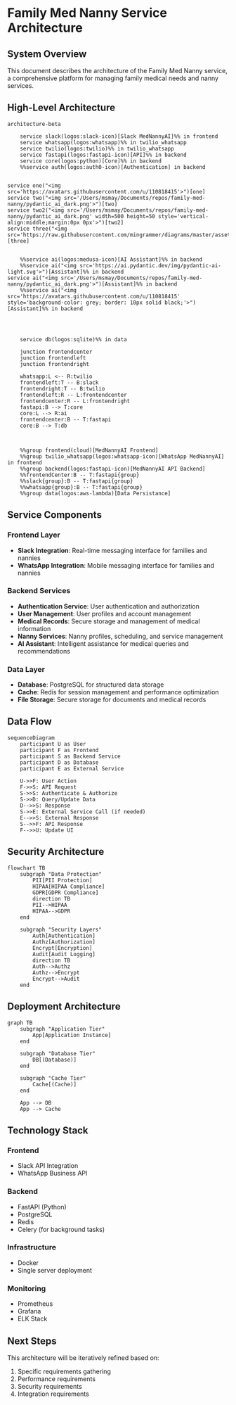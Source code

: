 # Family Med Nanny Service Architecture

## System Overview

This document describes the architecture of the Family Med Nanny service, a comprehensive platform for managing family medical needs and nanny services.


## High-Level Architecture

```mermaid
architecture-beta

    service slack(logos:slack-icon)[Slack MedNannyAI]%% in frontend
    service whatsapp(logos:whatsapp)%% in twilio_whatsapp
    service twilio(logos:twilio)%% in twilio_whatsapp
    service fastapi(logos:fastapi-icon)[API]%% in backend
    service core(logos:python)[Core]%% in backend
    %%service auth(logos:auth0-icon)[Authentication] in backend


service one("<img src='https://avatars.githubusercontent.com/u/110818415'>")[one]
service two("<img src='/Users/msmay/Documents/repos/family-med-nanny/pydantic_ai_dark.png'>")[two]
service two2("<img src='/Users/msmay/Documents/repos/family-med-nanny/pydantic_ai_dark.png' width=500 height=50 style='vertical-align:middle;margin:0px 0px'>")[two2]
service three("<img src='https://raw.githubusercontent.com/mingrammer/diagrams/master/assets/img/diagrams.png'>")[three]


    %%service ai(logos:medusa-icon)[AI Assistant]%% in backend
    %%service ai("<img src='https://ai.pydantic.dev/img/pydantic-ai-light.svg'>")[Assistant]%% in backend
service ai("<img src='/Users/msmay/Documents/repos/family-med-nanny/pydantic_ai_dark.png'>")[Assistant]%% in backend
    %%service ai("<img src='https://avatars.githubusercontent.com/u/110818415' style='background-color: grey; border: 10px solid black;'>")[Assistant]%% in backend




    service db(logos:sqlite)%% in data

    junction frontendcenter
    junction frontendleft
    junction frontendright

    whatsapp:L <-- R:twilio
    frontendleft:T -- B:slack
    frontendright:T -- B:twilio
    frontendleft:R -- L:frontendcenter
    frontendcenter:R -- L:frontendright
    fastapi:B --> T:core
    core:L --> R:ai
    frontendcenter:B -- T:fastapi
    core:B --> T:db



    %%group frontend(cloud)[MedNannyAI Frontend]
    %%group twilio_whatsapp(logos:whatsapp-icon)[WhatsApp MedNannyAI] in frontend
    %%group backend(logos:fastapi-icon)[MedNannyAI API Backend]
    %%frontendCenter:B -- T:fastapi{group}
    %%slack{group}:B -- T:fastapi{group}
    %%whatsapp{group}:B -- T:fastapi{group}
    %%group data(logos:aws-lambda)[Data Persistance]
```


## Service Components

### Frontend Layer
- **Slack Integration**: Real-time messaging interface for families and nannies
- **WhatsApp Integration**: Mobile messaging interface for families and nannies

### Backend Services
- **Authentication Service**: User authentication and authorization
- **User Management**: User profiles and account management
- **Medical Records**: Secure storage and management of medical information
- **Nanny Services**: Nanny profiles, scheduling, and service management
- **AI Assistant**: Intelligent assistance for medical queries and recommendations

### Data Layer
- **Database**: PostgreSQL for structured data storage
- **Cache**: Redis for session management and performance optimization
- **File Storage**: Secure storage for documents and medical records


## Data Flow

```mermaid
sequenceDiagram
    participant U as User
    participant F as Frontend
    participant S as Backend Service
    participant D as Database
    participant E as External Service

    U->>F: User Action
    F->>S: API Request
    S->>S: Authenticate & Authorize
    S->>D: Query/Update Data
    D-->>S: Response
    S->>E: External Service Call (if needed)
    E-->>S: External Response
    S-->>F: API Response
    F-->>U: Update UI
```

## Security Architecture

```mermaid
flowchart TB
    subgraph "Data Protection"
        PII[PII Protection]
        HIPAA[HIPAA Compliance]
        GDPR[GDPR Compliance]
        direction TB
        PII-->HIPAA
        HIPAA-->GDPR
    end

    subgraph "Security Layers"
        Auth[Authentication]
        Authz[Authorization]
        Encrypt[Encryption]
        Audit[Audit Logging]
        direction TB
        Auth-->Authz
        Authz-->Encrypt
        Encrypt-->Audit
    end
```

## Deployment Architecture

```mermaid
graph TB
    subgraph "Application Tier"
        App[Application Instance]
    end

    subgraph "Database Tier"
        DB[(Database)]
    end

    subgraph "Cache Tier"
        Cache[(Cache)]
    end

    App --> DB
    App --> Cache
```

## Technology Stack

### Frontend
- Slack API Integration
- WhatsApp Business API

### Backend
- FastAPI (Python)
- PostgreSQL
- Redis
- Celery (for background tasks)

### Infrastructure
- Docker
- Single server deployment

### Monitoring
- Prometheus
- Grafana
- ELK Stack

## Next Steps

This architecture will be iteratively refined based on:
1. Specific requirements gathering
2. Performance requirements
3. Security requirements
4. Integration requirements
